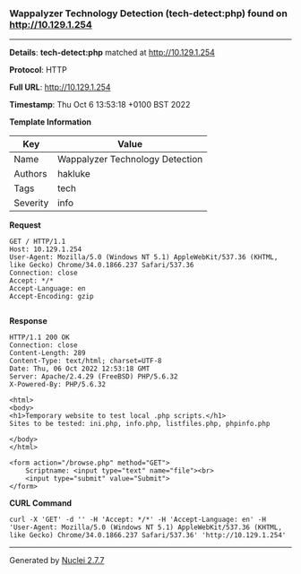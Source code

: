 ### Wappalyzer Technology Detection (tech-detect:php) found on http://10.129.1.254
---
**Details**: **tech-detect:php**  matched at http://10.129.1.254

**Protocol**: HTTP

**Full URL**: http://10.129.1.254

**Timestamp**: Thu Oct 6 13:53:18 +0100 BST 2022

**Template Information**

| Key | Value |
|---|---|
| Name | Wappalyzer Technology Detection |
| Authors | hakluke |
| Tags | tech |
| Severity | info |

**Request**
```http
GET / HTTP/1.1
Host: 10.129.1.254
User-Agent: Mozilla/5.0 (Windows NT 5.1) AppleWebKit/537.36 (KHTML, like Gecko) Chrome/34.0.1866.237 Safari/537.36
Connection: close
Accept: */*
Accept-Language: en
Accept-Encoding: gzip


```

**Response**
```http
HTTP/1.1 200 OK
Connection: close
Content-Length: 289
Content-Type: text/html; charset=UTF-8
Date: Thu, 06 Oct 2022 12:53:18 GMT
Server: Apache/2.4.29 (FreeBSD) PHP/5.6.32
X-Powered-By: PHP/5.6.32

<html>
<body>
<h1>Temporary website to test local .php scripts.</h1>
Sites to be tested: ini.php, info.php, listfiles.php, phpinfo.php

</body>
</html>

<form action="/browse.php" method="GET">
	Scriptname: <input type="text" name="file"><br>
	<input type="submit" value="Submit">
</form>

```


**CURL Command**
```
curl -X 'GET' -d '' -H 'Accept: */*' -H 'Accept-Language: en' -H 'User-Agent: Mozilla/5.0 (Windows NT 5.1) AppleWebKit/537.36 (KHTML, like Gecko) Chrome/34.0.1866.237 Safari/537.36' 'http://10.129.1.254'
```
---
Generated by [Nuclei 2.7.7](https://github.com/projectdiscovery/nuclei)